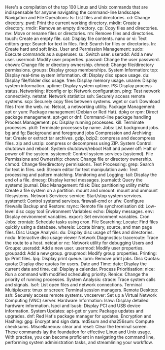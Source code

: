 Here's a compilation of the top 100 Linux and Unix commands that are indispensable for anyone navigating the command-line landscape:
Navigation and File Operations:
ls: List files and directories.
cd: Change directory.
pwd: Print the current working directory.
mkdir: Create a directory.
rmdir: Remove an empty directory.
cp: Copy files and directories.
mv: Move or rename files or directories.
rm: Remove files and directories.
touch: Create an empty file.
cat: Display file contents.
nano or vi: Text editors
grep: Search for text in files.
find: Search for files or directories.
ln: Create hard and soft links.
User and Permission Management:
sudo: Execute commands as a superuser.
su: Switch user.
useradd: Add a new user.
usermod: Modify user properties.
passwd: Change the user password.
chown: Change file or directory ownership.
chmod: Change file/directory permissions.
groups: Display group memberships.
System Information:
top: Display real-time system information.
df: Display disc space usage.
du: Display file/folder disc usage.
free: Display memory usage.
uname: Display system information.
uptime: Display system uptime.
PS: Display process status.
Networking:
ifconfig or ip: Network configuration.
ping: Test network connectivity.
netstat: Network statistics
ssh: Securely access remote systems.
scp: Securely copy files between systems.
wget or curl: Download files from the web.
nc: Netcat, a networking utility.
Package Management:
apt or yum: Package management (Debian or Red Hat).
dpkg or rpm: Direct package management.
apt-get or dnf: Command-line package handling
Process Management:
ps: Display running processes.
kill: Terminate processes.
pkill: Terminate processes by name.
Jobs: List background jobs.
bg and fg: Background and foreground jobs
Compression and Archiving:
tar: Create or extract tar archives.
gzip, bzip2: compress and decompress files.
zip and unzip: compress or decompress using ZIP.
System Control:
shutdown and reboot: System shutdown/reboot
Halt and power off: Halt or power off the system.
systemctl: Control system services (systemd).
File Permissions and Ownership:
chown: Change file or directory ownership.
chmod: Change file/directory permissions.
Text Processing:
grep: Search for text in files.
sed: Stream editor for text manipulation
awk: Text processing and pattern matching.
Monitoring and Logging:
tail: Display the end of a file.
dmesg: Display kernel messages.
journalctl: Query the systemd journal.
Disc Management:
fdisk: Disc partitioning utility
mkfs: Create a file system on a partition.
mount and umount: mount and unmount filesystems.
Network Services:
service: Start/stop system services.
systemctl: Control systemd services.
firewall-cmd or ufw: Configure firewalls
Backup and Restore:
rsync: Remote file synchronisation
dd: Low-level disc copy tool
Environment Variables:
echo: Display messages.
env: Display environment variables.
export: Set environment variables.
Cron Jobs:
crontab: Schedule tasks using cron.
File Searching:
Locate: Find files quickly using a database.
whereis: Locate binary, source, and man page files.
Disc Usage Analysis:
du: Display disc usage of files and directories.
ncdu: Interactive disc usage viewer
Network Diagnostics:
traceroute: Trace the route to a host.
netcat or nc: Network utility for debugging
Users and Groups:
useradd: Add a new user.
usermod: Modify user properties.
groupadd: Add a new group.
groupmod: Modify group properties.
Printing:
lp: Print files.
lpq: Display print queue.
lprm: Remove print jobs.
Disc Quotas:
quota: Display disc quotas for users.
Date and Time:
date: Display the current date and time.
cal: Display a calendar.
Process Prioritisation:
nice: Run a command with modified scheduling priority.
Renice: Change the priority of running processes.
System Analysis:
strace: Trace system calls and signals.
lsof: List open files and network connections.
Terminal Multiplexers:
tmux or screen: Terminal session managers.
Remote Desktop:
ssh: Securely access remote systems.
vncserver: Set up a Virtual Network Computing (VNC) server.
Hardware Information:
lshw: Display detailed hardware information.
lspci and lsusb: Display PCI and USB device information.
System Updates:
apt-get or yum: Package updates and upgrades.
dnf: Red Hat's package manager for updates.
Encryption and Hashing:
gpg: Encrypt and sign data.
md5sum and sha256sum: Compute checksums.
Miscellaneous:
clear and reset: Clear the terminal screen.
These commands lay the foundation for effective Linux and Unix usage. With practise, you can become proficient in navigating the command line, performing system administration tasks, and streamlining your workflow.
